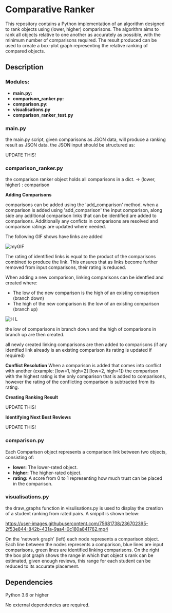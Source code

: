 # Comparative Ranker

This repository contains a Python implementation of an algorithm designed to rank objects using (lower, higher) comparisons.
The algorithm aims to rank all objects relative to one another as accurately as possible, with the minimum number of comparisons required.
The result produced can be used to create a box-plot graph representing the relative ranking of compared objects.

## Description

### Modules:

- **main.py:**
- **comparison_ranker.py:**
- **comparison.py:**
- **visualisations.py**
- **comparison_ranker_test.py**

### main.py

the main.py script, given comparisons as JSON data, will produce a ranking result as JSON data.
the JSON input should be structured as:

UPDATE THIS!

### comparison_ranker.py

the comparison ranker object holds all comparisons in a dict. -> (lower, higher) : comparison

**Adding Comparisons**

comparisons can be added using the 'add_comparison' method.
when a comparison is added using 'add_comparison' the input comparison, along side any additional comparison links that can be identified are added to comparisons. Additionally any conficts in comparisons are resolved and comparison ratings are updated where needed.

The following GIF shows have links are added

![myGIF](https://user-images.githubusercontent.com/75681738/230832541-e14e797b-4a16-44e4-9485-58c28c980078.gif)

The rating of identified links is equal to the product of the comparisons combined to produce the link.
This ensures that as links become further removed from input comparisons, their rating is reduced.

When adding a new comparison, linking comparisons can be identfied and created where:

- The low of the new comparison is the high of an existing comaprison (branch down)
- The high of the new comparison is the low of an existing comparison (branch up)

![ H L ](https://user-images.githubusercontent.com/75681738/236701011-06b4e054-21d3-485b-b7d2-a251547e01bf.png)

the low of comparisons in branch down and the high of comparisons in branch up are then created.

all newly created linking comparisons are then added to comparisons
(if any identfied link already is an existing comparison its rating is updated if required)

**Conflict Resolution**
When a comparison is added that comes into conflict with another (example: [low=1, high=2] [low=2, high=1]) the comparison with the highest rating is the only comparison that is added to comparisons, however the rating of the conflicting comparison is subtracted from its rating.

**Creating Ranking Result**

UPDATE THIS!

**Identifying Next Best Reviews**

UPDATE THIS!

### comparison.py

Each Comparison object represents a comparison link between two objects, consisting of:

- **lower:** The lower-rated object.
- **higher:** The higher-rated object.
- **rating:** A score from 0 to 1 representing how much trust can be placed in the comparison.

### visualisations.py

the draw_graphs function in visulisations.py is used to display the creation of a student ranking from rated pairs. A snippit is shown below:

https://user-images.githubusercontent.com/75681738/236702395-2f53e844-842b-431a-9aa4-0c180a841762.mp4

On the 'network graph' (left) each node represents a comparison object. Each line between the nodes represents a comparison, blue lines are input comparisons, green lines are identified linking comparisons.
On the right the box plot graph shows the range in which that object's rank can be estimated, given enough reviews, this range for each student can be reduced to its accurate placement.

## Dependencies

Python 3.6 or higher

No external dependencies are required.
